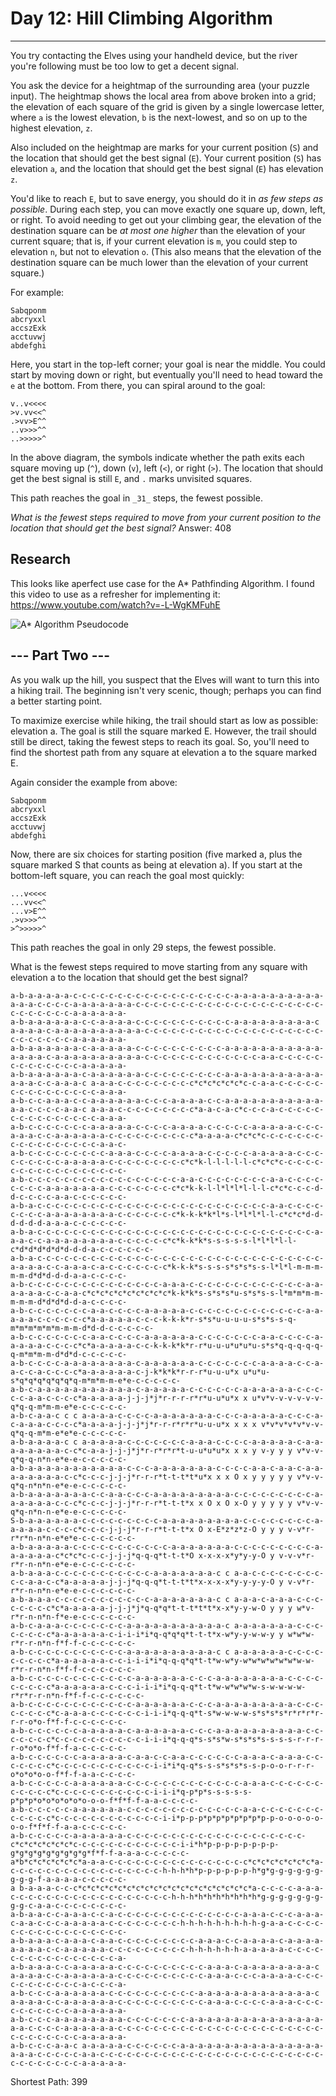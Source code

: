 # Day 12: Hill Climbing Algorithm
----------------------------------------

You try contacting the Elves using your handheld device, but the river you're following must be too low to get a decent signal.

You ask the device for a heightmap of the surrounding area (your puzzle input). The heightmap shows the local area from above broken into a grid; the elevation of each square of the grid is given by a single lowercase letter, where `a` is the lowest elevation, `b` is the next-lowest, and so on up to the highest elevation, `z`.

Also included on the heightmap are marks for your current position (`S`) and the location that should get the best signal (`E`). Your current position (`S`) has elevation `a`, and the location that should get the best signal (`E`) has elevation `z`.

You'd like to reach `E`, but to save energy, you should do it in _as few steps as possible_. During each step, you can move exactly one square up, down, left, or right. To avoid needing to get out your climbing gear, the elevation of the destination square can be _at most one higher_ than the elevation of your current square; that is, if your current elevation is `m`, you could step to elevation `n`, but not to elevation `o`. (This also means that the elevation of the destination square can be much lower than the elevation of your current square.)

For example:

```
Sabqponm
abcryxxl
accszExk
acctuvwj
abdefghi
```

Here, you start in the top-left corner; your goal is near the middle. You could start by moving down or right, but eventually you'll need to head toward the `e` at the bottom. From there, you can spiral around to the goal:

```
v..v<<<<
>v.vv<<^
.>vv>E^^
..v>>>^^
..>>>>>^
```

In the above diagram, the symbols indicate whether the path exits each square moving up (`^`), down (`v`), left (`<`), or right (`>`). The location that should get the best signal is still `E`, and `.` marks unvisited squares.

This path reaches the goal in `_31_` steps, the fewest possible.

_What is the fewest steps required to move from your current position to the location that should get the best signal?_
Answer: 408

## Research
This looks like aperfect use case for the A* Pathfinding Algorithm.
I found this video to use as a refresher for implementing it: https://www.youtube.com/watch?v=-L-WgKMFuhE

![A* Algorithm Pseudocode](a-star-pseudo.png)

## --- Part Two ---

As you walk up the hill, you suspect that the Elves will want to turn this into a hiking trail. The beginning isn't very scenic, though; perhaps you can find a better starting point.

To maximize exercise while hiking, the trail should start as low as possible: elevation a. The goal is still the square marked E. However, the trail should still be direct, taking the fewest steps to reach its goal. So, you'll need to find the shortest path from any square at elevation a to the square marked E.

Again consider the example from above:

```
Sabqponm
abcryxxl
accszExk
acctuvwj
abdefghi
```

Now, there are six choices for starting position (five marked a, plus the square marked S that counts as being at elevation a). If you start at the bottom-left square, you can reach the goal most quickly:

```
...v<<<<
...vv<<^
...v>E^^
.>v>>>^^
>^>>>>>^
```

This path reaches the goal in only 29 steps, the fewest possible.

What is the fewest steps required to move starting from any square with elevation a to the location that should get the best signal?


```
a-b-a-a-a-a-a-c-c-c-c-c-c-c-c-c-c-c-c-c-c-c-c-c-c-a-a-a-a-a-a-a-a-a-a-a-a-a-c-c-c-c-a-a-a-a-a-a-a-c-c-c-c-c-c-c-c-c-c-c-c-c-c-c-c-c-c-c-c-c-c-c-c-c-c-c-c-a-a-a-a-a-a-
a-b-a-a-a-a-a-a-c-c-a-a-a-a-c-c-c-c-c-c-c-c-c-c-c-a-a-a-a-a-a-a-a-a-c a-a-a-a-c-a-a-a-a-a-a-a-a-a-a-c-c-c-c-c-c-c-c-c-c-c-c-c-c-c-c-c-c-c-c-c-c-c-c-c-c-c-a-a-a-a-a-a-
a-b-a-a-a-a-a-a-c-a-a-a-a-a-c-c-c-c-c-c-c-c-c-c-a-a-a-a-a-a-a-a-a-a-a-a-a-a-a-c-a-a-a-a-a-a-a-a-a-a-c-c-c-c-c-c-c-c-c-c-c-c-c-a-a-c-c-c-c-c-c-c-c-c-c-c-c-c-a-a-a-a-a-
a-b-a-a-a-a-a-a-c-a-a-a-a-a-a-c-c-c-c-c-c-c-c-c-a-a-a-a-a-a-a-a-a-a-a-a-a-a-c-c-a-a-a-c a-a-a-c-c-c-c-c-c-c-c-c*c*c*c*c*c*c-c-a-a-c-c-c-c-c-c-c-c-c-c-c-c-c-c-c-a-a-a-
a-b-c-c-a-a-a-c-c-a-a-a-a-a-a-c-c-c-a-a-a-a-c-c-a-a-a-a-a-a-a-a-a-a-a-a-a-c-c-c-c-a-a-c a-a-a-c-c-c-c-c-c-c-c-c*a-a-c-a-c*c-c-c-a-c-c-c-c-c-c-c-c-c-c-c-c-c-c-c-a-a-a-
a-b-c-c-c-c-c-c-c-a-a-a-a-a-c-c-c-c-a-a-a-a-c-c-c-c-c-a-a-a-a-a-c-c-c-a-a-a-c-c-a-a-a-a-a-a-c-c-c-c-c-c-c-c-c-c*a-a-a-a-c*c*c*c-c-c-c-c-c-c-c-c-c-c-c-c-c-c-c-c-a-a-c-
a-b-c-c-c-c-c-c-c-c-c-a-a-a-c-c-c-c-a-a-a-a-c-c-c-c-c-a-a-a-a-a-c-c-c-c-c-c-c-c-c-a-a-a-a-a-c-c-c-c-c-c-c-c-c*c*k-l-l-l-l-l-c*c*c*c-c-c-c-c-c-c-c-c-c-c-c-c-c-c-c-c-c-
a-b-c-c-c-c-c-c-c-c-c-c-c-c-c-c-c-c-c-a-a-c-c-c-c-c-c-c-c-a-a-c-c-c-c-c-c-c-c-a-a-a-a-a-a-a-c-c-c-c-c-c-c-c*c*k-k-l-l*l*l*l-l-l-c*c*c-c-c-d-d-c-c-c-c-a-a-c-c-c-c-c-c-
a-b-a-c-c-c-c-c-c-c-c-c-c-c-c-c-c-c-c-c-c-c-c-c-c-c-c-c-c-a-a-c-c-c-c-c-c-c-c-a-a-a-a-a-a-a-a-c-c-c-c-c-c-c*k-k-k*k*l*s-l*l*l*l-l-c*c*c*d-d-d-d-d-d-a-a-a-c-c-c-c-c-c-
a-b-a-c-c-c-c-c-c-c-c-c-c-c-c-c-c-c-c-c-c-c-c-c-c-c-c-c-c-c-c-c-c-c-a-a-a-c-c-a-a-a-a-a-a-a-a-c-c-c-c-c-c*c*k-k*k*s-s-s-s-s-l*l*l*l-l-c*d*d*d*d*d*d-d-d-a-c-c-c-c-c-c-
a-b-a-c-c-c-c-c-c-c-c-c-c-c-c-c-c-c-c-c-c-c-c-c-c-c-c-c-c-c-c-c-c-c-c-a-a-a-a-c-c-a-a-a-c-a-c-c-c-c-c-c-c*k-k-k*s-s-s-s*s*s*s-s-l*l*l-m-m-m-m-m-d*d*d-d-d-a-a-c-c-c-c-
a-b-c-c-c-c-c-c-c-c-c-c-c-c-c-c-c-a-a-a-c-c-c-c-c-c-c-c-c-c-c-c-c-a-a-a-a-a-a-c-c-a-a-c*c*c*c*c*c*c*c*c*c*k-k*k*s-s*s*s*u-s*s*s-s-l*m*m*m-m-m-m-m-d*d*d*d-d-a-c-c-c-c-
a-b-c-c-c-c-c-c-c-a-a-c-c-c-c-a-a-a-a-a-c-c-c-c-c-c-c-c-c-c-c-c-c-a-a-a-a-a-c-c-c-c-c-c*a-a-a-a-a-c-c-c-k-k-k*r-s*s*u-u-u-u-s*s*s-s-q-m*m*m*m*m*m-m-m-d*d-d-c-c-c-c-c-
a-b-c-c-c-c-c-c-c-a-a-c-c-c-c-a-a-a-a-a-a-c-c-c-c-c-c-c-a-a-c-c-c-c-a-a-a-a-a-c-c-c-c*c*a-a-a-a-a-c-c-k-k-k*k*r-r*u-u-u*u*u*u-s*s*q-q-q-q-q-q-m*m*m-m-d*d*d-c-c-c-c-c-
a-b-c-c-c-c-a-a-a-a-a-a-a-a-c-a-a-a-a-a-a-c-c-c-c-c-c-c-a-a-a-a-c-c-a-a-c-c-a-c-c-c-c*a-a-a-a-a-a-c-j-k*k*k*r-r-r*u-u-u*x u*u*u-s*q*q*q*q*q*q*q-m*m*m-m-e*e-c-c-c-c-c-
a-b-c-a-a-a-a-a-a-a-a-a-a-a-c-a-a-a-a-a-c-c-c-c-c-c-a-a-a-a-a-a-c-c-c-c-c-a-a-c-c-c-c*a-a-a-a-a-j-j-j*j*r-r-r-r*r*u-u*u*x x u*v*v-v-v-v-v-v-q*q-q-m*m-m-e*e-c-c-c-c-c-
a-b-c-a-a-c c c a-a-a-a-c-c-c-c-a-a-a-a-a-a-a-c-c-c-a-a-a-a-a-c-c-c-a-c-a-a-a-c-c-c-c*a-a-a-a-j-j-j*j*r-r-r*r*r*u-u-u*x x x x v*v*v*v*v*v-v-q*q-q-m*m-e*e*e-c-c-c-c-c-
a-b-a-a-a-a-c c a-a-a-a-a-c-c-c-c-c-c-c-a-a-a-c-c-c-c-a-a-a-a-a-c-a-a-a-a-a-a-a-a-c-c*c-a-a-j-j-j*j*r-r*r*r*t-u-u*u*u*x x x y v-y y y v*v-v-q*q-q-n*n-e*e-e-c-c-c-c-c-
a-b-a-a-a-a-a-a-a-a-a-a-a-c-c-c-a-a-a-a-a-a-a-c-c-c-c-a-a-c-a-a-c-a-a-a-a-a-a-a-a-c-c*c-c-c-j-j-j*r-r-r*t-t-t*t*u*x x x O x y y y y y v*v-v-q*q-n*n*n-e*e-e-c-c-c-c-c-
a-b-a-a-a-a-a-a-a-c-c-a-a-c-c-c-a-a-a-a-a-a-a-a-a-c-c-c-c-c-c-c-c-c-a-a-a-a-a-a-c-c-c*c-c-c-j-j-j*r-r-r*t-t-t*x x O x O x-O y y y y y v*v-v-q*q-n*n-n-e*e-e-c-c-c-c-c-
S-b-a-a-a-a-a-a-c-c-c-c-c-c-c-c-c-a-a-a-a-a-a-a-a-a-c-c-c-c-c-c-c-c-a-a-a-a-a-c-c-c-c*c-c-c-j-j-j*r-r-r*t-t-t*x O x-E*z*z*z-O y y y v-v*r-r*r*n-n*n-e*e*e-c-c-c-c-c-c-
a-b-a-a-a-a-a-c-c-c-c-c-c-c-c-c-c-c-a-a-a-a-a-a-a-c-c-c-c-c-c-c-c-c-a-a-a-a-a-a-c*c*c*c-c-c-j-j-j*q-q-q*t-t-t*O x-x-x-x*y*y-y-O y v-v-v*r-r*r-n-n*n-e*e-e-c-c-c-c-c-c-
a-b-a-a-a-c-c-c-c-c-c-c-c-c-c-c-a-a-a-a-a-a-a-c c a-a-c-c-c-c-c-c-c-c-c-c-a-a-c-c*a-a-a-a-a-j-j-j*q-q-q*t-t-t*t*x-x-x-x*y-y-y-y-O y v-v*r-r*r-n-n*n-e*e-e-c-c-c-c-c-c-
a-b-a-a-a-c-c-c-c-c-c-c-c-c-c-c-a-a-a-a-a-a-a-c c a-a-a-c-a-a-a-c-c-c-c-c-c-c-c*c*a-a-a-a-a-j-j-j*j*q-q*q*t-t-t*t*t*x-x*y-y-w-O y y y w*v-r*r-n-n*n-f*e-e-c-c-c-c-c-c-
a-b-c-a-a-a-c-c-c-c-c-c-c-a-a-a-a-a-a-a-a-a-a-a-c a-a-a-a-a-a-a-c-c-c-c-c-c-c-c*a-a-a-a-a-a-c-i-i-i*i*q-q*q*q*t-t-t*x-w*y-y-w-w-y y w*w*w-r*r-r-n*n-f*f-f-c-c-c-c-c-c-
a-b-c-c-c-c-c-c-c-c-c-c-c-a-a-a-a-a-a-a-a-a-a-c c a-a-a-a-a-a-c-c-c-c-c-c-c-c-c*a-a-a-a-a-a-c-c-i-i-i*i*q-q-q*q*t-t*w-w*y-w*w*w*w*w*w*w-w-r*r-r-n*n-f*f-f-c-c-c-c-c-c-
a-b-c-c-c-c-c-c-c-c-c-c-c-c-a-a-a-a-a-a-c-c-c-a-a-a-a-a-a-a-a-c-c-c-c-c-c-c-c-c*a-a-a-a-a-a-c-c-c-i-i-i*i*q-q-q*t-t*w-w*w*w*w-s-w-w-w-w-r*r*r-r-n*n-f*f-f-c-c-c-c-c-c-
a-b-c-c-c-c-c-c-c-c-c-c-c-c-a-a-a-a-a-a-c-c-c-a-a-a-a-a-a-a-a-a-c-c-c-c-c-c-c-c*c-a-a-a-c-c-c-c-c-c-i-i-i*q-q-q*t-s*w-w-w-w-s*s*s*s*r*r*r*r-r-r-o*o-f*f-f-c-c-c-c-c-c-
a-b-c-c-c-c-c-c-a-a-a-a-a-c-a-a-a-a-a-a-c-c-c-a-a-a-a-a-a-a-a-a-a-c-c-c-c-c-c-c*c-c-c-c-c-c-c-c-c-c-i-i-i*q-q-q*s-s*s*w-s*s*s*s-s-s-s-r-r-r-r-o*o*o-f*f-f-a-c-c-c-c-c-
a-b-c-c-c-c-c-c-a-a-a-a-a-c-a-a-c-c-a-a-c-c-c-c-c-c-a-a-a-c-a-a-a-c-c-c-c-c-c-c*c-c-c-c-c-c-c-c-c-c-c-i-i*i*q-q*s-s-s*s*s*s-s-p-o-o-r-r-r-o*o*o*o-o-f*f-f-a-a-c-c-c-c-
a-b-c-c-c-c-c-a-a-a-a-a-a-c-c-c-c-c-c-c-c-c-c-c-c-c-a-a-a-c-c-c-c-c-c-c-c-c-c-c*c-c-c-c-c-c-c-c-c-c-c-i-i-i*q-p*p*s-s-s-s-s-p*p*p*o*o*o*o*o*o-o-o-f*f*f-f-a-a-c-c-c-c-
a-b-c-c-c-c-c-a-a-a-a-a-a-c-c-c-c-c-c-c-c-c-c-c-c-c-a-a-c-c-c-c-c-c-c-c-c-c-c-c*c-c-c-c-c-c-c-c-c-c-c-c-i-i*p-p-p*p*p*p*p*p*p*p-p-o-o-o-o-o-o-o-f*f*f-f-a-a-c-c-c-c-c-
a-b-c-c-c-c-c-a-a-a-a-a-a-c-c-c-c-c-c-c-c-c-c-c-c-c-c-c-c-c-c-c-c-c*c*c*c*c*c*c*c-c-c-c-c-c-c-c-c-c-c-c-i-i*h*p-p-p-p-p-p-p-p-g*g*g*g*g*g*g*g*g*f*f-f-a-a-a-c-c-c-c-c-
a*b*c*c*c*c*c*c*a-a-a-c-c-c-c-c-c-c-c-c-c-c-c-c-c-c-c*c*c*c*c*c*c*c*a-c-c-c-c-c-c-c-c-c-c-c-c-c-c-c-c-c-h-h-h*h*p-p-p-p-p-p-h*g*g-g-g-g-g-g-g-g-g-f-a-a-a-a-c-c-c-c-c-
a b-a-a-a-c-c-c*c*c*c*c*c*c*c*c*c*c*c*c*c*c*c*c*c*c*c*a-c-c-c-c-a-a-a-c-c-c-c-c-c-c-c-c-c-c-c-c-c-c-c-c-c-h-h-h*h*h*h*h*h*h*h*g-g-g-g-g-g-g-g-g-c-a-a-c-c-c-c-c-c-c-c-
a-b-a-a-c-c-a-a-a-c-c-a-c-c-c-c-c-c-c-c-c-c-c-c-c-c-a-a-a-c-c-c-a-a-a-c-a-a-c-c-c-a-a-a-a-a-c-c-c-c-c-c-c-c-h-h-h-h-h-h-h-h-h-g-a-a-c-c-c-c-c-c-c-c-c-c-c-c-c-c-c-c-c-
a-b-a-a-a-c-a-a-a-c-a-a-c-c-c-c-c-c-c-c-c-a-a-a-c-c-a-a-a-a-c-a-a-a-a-a-a-a-a-c-c-a-a-a-a-a-c-c-c-c-c-c-c-c-c-h-h-h-h-h-h-a-a-a-a-a-c-c-c-c-c-c-c-c-c-c-c-c-c-c-c-c-a-
a-b-a-a-a-c-c-a-a-a-a-a-c-c-c-c-c-c-c-c-c-c-a-a-a-c-a-a-a-a-a-a-a-a-c a-a-a-a-c-c-a-a-a-a-a-a-c-c-c-c-c-c-c-c-c-c-a-a-a-c-c-c-a-a-a-a-c-c-c-c-c-c-c-c-c-c-c-a-c-c-c-a-
a-b-c-c-c-a-a-a-a-a-a-c-c-c-c-c-c-c-c-c-c-a-a-a-a-a-a-a-a-a-a-a-a-a-c a-a-a-a-c-c-a-a-a-a-a-a-c-c-c-c-c-c-c-c-c-c-a-a-a-c-c-c-c-a-a-a-c-c-c-c-c-c-c-c-c-c-a-a-a-a-a-a-
a-b-c-c-c-a-a-a-a-a-a-a-a-c-c-c-c-c-c-c-a-a-a-a-a-a-a-a-a-a-a-a-a-a-a-a-a-c-c-c-c-a-a-a-a-a-a-c-c-c-c-c-c-c-c-c-c-c-c-c-c-c-c-c-c-c-c-c-c-c-c-c-c-c-c-c-c-c-a-a-a-a-a-
a-b-c-c-c-a-a-c a-a-a-a-a-c-c-c-c-c-c-a-a-a-a-a-a-a-a-a-a-a-a-a-a-a-a-a-a-a-c-c-c-c-c-a-a-c-c-c-c-c-c-c-c-c-c-c-c-c-c-c-c-c-c-c-c-c-c-c-c-c-c-c-c-c-c-c-c-c-a-a-a-a-a-
```
Shortest Path: 399
